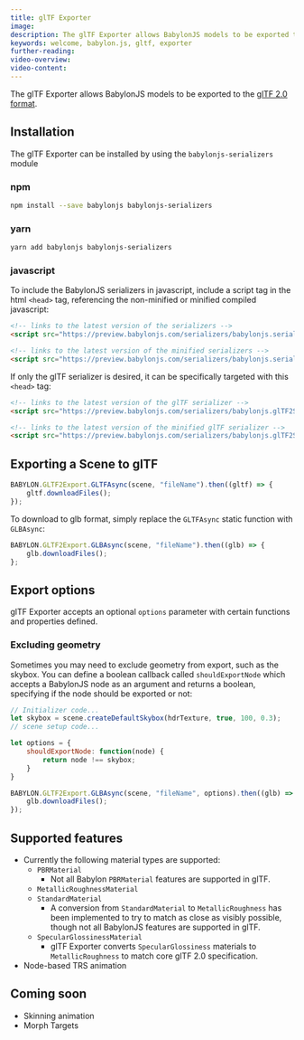 ```yaml
---
title: glTF Exporter
image: 
description: The glTF Exporter allows BabylonJS models to be exported to the [glTF 2.0 format]
keywords: welcome, babylon.js, gltf, exporter
further-reading:
video-overview:
video-content:
---
```


The glTF Exporter allows BabylonJS models to be exported to the [glTF 2.0 format](https://www.khronos.org/gltf/).

## Installation
The glTF Exporter can be installed by using the `babylonjs-serializers` module
### npm
```bash
npm install --save babylonjs babylonjs-serializers
```
### yarn
```bash
yarn add babylonjs babylonjs-serializers
```

### javascript
To include the BabylonJS serializers in javascript,
include a script tag in the html `<head>` tag, referencing the non-minified or minified compiled javascript:
```html
<!-- links to the latest version of the serializers -->
<script src="https://preview.babylonjs.com/serializers/babylonjs.serializers.js"></script>

<!-- links to the latest version of the minified serializers -->
<script src="https://preview.babylonjs.com/serializers/babylonjs.serializers.min.js"></script>
```

If only the glTF serializer is desired, it can be specifically targeted with this `<head>` tag:
```html
<!-- links to the latest version of the glTF serializer -->
<script src="https://preview.babylonjs.com/serializers/babylonjs.glTF2Serializer.js"></script>

<!-- links to the latest version of the minified glTF serializer -->
<script src="https://preview.babylonjs.com/serializers/babylonjs.glTF2Serializer.min.js"></script>
```

## Exporting a Scene to glTF
```javascript
BABYLON.GLTF2Export.GLTFAsync(scene, "fileName").then((gltf) => {
    gltf.downloadFiles();
});

```
To download to glb format, simply replace the `GLTFAsync` static function with `GLBAsync`:

```javascript
BABYLON.GLTF2Export.GLBAsync(scene, "fileName").then((glb) => {
    glb.downloadFiles();
};
```

## Export options
glTF Exporter accepts an optional `options` parameter with certain functions and properties defined.

### Excluding geometry 
Sometimes you may need to exclude geometry from export, such as the skybox. You can define a boolean callback called `shouldExportNode` which accepts a BabylonJS node as an argument and returns a boolean, specifying if the node should be exported or not:

```javascript
// Initializer code...
let skybox = scene.createDefaultSkybox(hdrTexture, true, 100, 0.3);
// scene setup code...

let options = {
    shouldExportNode: function(node) {
        return node !== skybox;
    }
}

BABYLON.GLTF2Export.GLBAsync(scene, "fileName", options).then((glb) => {
    glb.downloadFiles();
});  

```

## Supported features
- Currently the following material types are supported:
  - `PBRMaterial`
    - Not all Babylon `PBRMaterial` features are supported in glTF.
  - `MetallicRoughnessMaterial`
  - `StandardMaterial` 
    -  A conversion from `StandardMaterial` to `MetallicRoughness` has been implemented to try to match as close as visibly possible, though not all BabylonJS features are supported in glTF.
  - `SpecularGlossinessMaterial` 
    -  glTF Exporter converts `SpecularGlossiness` materials to `MetallicRoughness` to match core glTF 2.0 specification.
- Node-based TRS animation

## Coming soon
- Skinning animation
- Morph Targets
